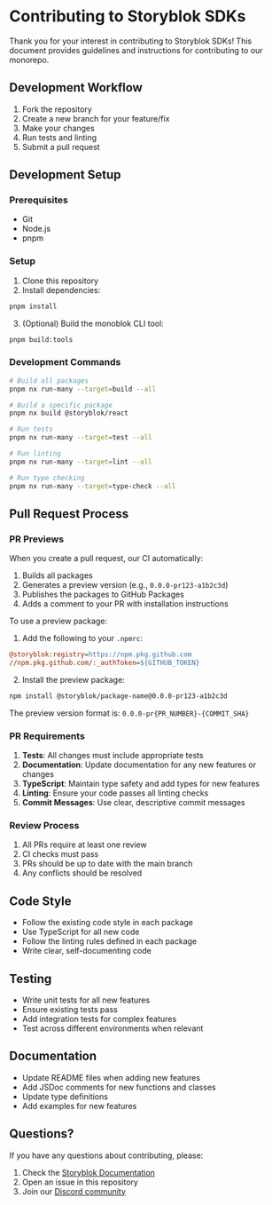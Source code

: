 # Contributing to Storyblok SDKs

Thank you for your interest in contributing to Storyblok SDKs! This document provides guidelines and instructions for contributing to our monorepo.

## Development Workflow

1. Fork the repository
2. Create a new branch for your feature/fix
3. Make your changes
4. Run tests and linting
5. Submit a pull request

## Development Setup

### Prerequisites

- Git
- Node.js
- pnpm

### Setup

1. Clone this repository
2. Install dependencies:
```bash
pnpm install
```

3. (Optional) Build the monoblok CLI tool:
```bash
pnpm build:tools
```

### Development Commands

```bash
# Build all packages
pnpm nx run-many --target=build --all

# Build a specific package
pnpm nx build @storyblok/react

# Run tests
pnpm nx run-many --target=test --all

# Run linting
pnpm nx run-many --target=lint --all

# Run type checking
pnpm nx run-many --target=type-check --all
```

## Pull Request Process

### PR Previews

When you create a pull request, our CI automatically:
1. Builds all packages
2. Generates a preview version (e.g., `0.0.0-pr123-a1b2c3d`)
3. Publishes the packages to GitHub Packages
4. Adds a comment to your PR with installation instructions

To use a preview package:

1. Add the following to your `.npmrc`:
```ini
@storyblok:registry=https://npm.pkg.github.com
//npm.pkg.github.com/:_authToken=${GITHUB_TOKEN}
```

2. Install the preview package:
```bash
npm install @storyblok/package-name@0.0.0-pr123-a1b2c3d
```

The preview version format is: `0.0.0-pr{PR_NUMBER}-{COMMIT_SHA}`

### PR Requirements

1. **Tests**: All changes must include appropriate tests
2. **Documentation**: Update documentation for any new features or changes
3. **TypeScript**: Maintain type safety and add types for new features
4. **Linting**: Ensure your code passes all linting checks
5. **Commit Messages**: Use clear, descriptive commit messages

### Review Process

1. All PRs require at least one review
2. CI checks must pass
3. PRs should be up to date with the main branch
4. Any conflicts should be resolved

## Code Style

- Follow the existing code style in each package
- Use TypeScript for all new code
- Follow the linting rules defined in each package
- Write clear, self-documenting code

## Testing

- Write unit tests for all new features
- Ensure existing tests pass
- Add integration tests for complex features
- Test across different environments when relevant

## Documentation

- Update README files when adding new features
- Add JSDoc comments for new functions and classes
- Update type definitions
- Add examples for new features

## Questions?

If you have any questions about contributing, please:
1. Check the [Storyblok Documentation](https://www.storyblok.com/docs)
2. Open an issue in this repository
3. Join our [Discord community](https://storyblok.com/join-discord) 
